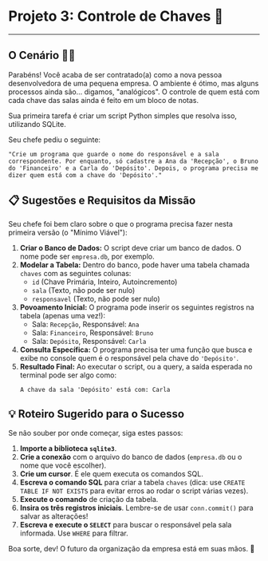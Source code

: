 # Projeto 3: Controle de Chaves 🔑 
---
## O Cenário 👨‍💼


Parabéns\! Você acaba de ser contratado(a) como a nova pessoa desenvolvedora de uma pequena empresa. O ambiente é ótimo, mas alguns processos ainda são... digamos, "analógicos". O controle de quem está com cada chave das salas ainda é feito em um bloco de notas.

Sua primeira tarefa é criar um script Python simples que resolva isso, utilizando SQLite.

Seu chefe pediu o seguinte:

    "Crie um programa que guarde o nome do responsável e a sala correspondente. Por enquanto, só cadastre a Ana da 'Recepção', o Bruno do 'Financeiro' e a Carla do 'Depósito'. Depois, o programa precisa me dizer quem está com a chave do 'Depósito'."

## 📋 Sugestões e Requisitos da Missão

Seu chefe foi bem claro sobre o que o programa precisa fazer nesta primeira versão (o "Mínimo Viável"):

1.  **Criar o Banco de Dados:** O script deve criar um banco de dados. O nome pode ser `empresa.db`, por exemplo.
2.  **Modelar a Tabela:** Dentro do banco, pode haver uma tabela chamada `chaves` com as seguintes colunas:
      * `id` (Chave Primária, Inteiro, Autoincremento)
      * `sala` (Texto, não pode ser nulo)
      * `responsavel` (Texto, não pode ser nulo)
3.  **Povoamento Inicial:** O programa pode inserir os seguintes registros na tabela (apenas uma vez\!):
      * Sala: `Recepção`, Responsável: `Ana`
      * Sala: `Financeiro`, Responsável: `Bruno`
      * Sala: `Depósito`, Responsável: `Carla`
4.  **Consulta Específica:** O programa precisa ter uma função que busca e exibe no console quem é o responsável pela chave do `'Depósito'`.
5.  **Resultado Final:** Ao executar o script, ou a query, a saída esperada no terminal pode ser algo como:
    ```
    A chave da sala 'Depósito' está com: Carla
    ```

## 💡 Roteiro Sugerido para o Sucesso

Se não souber por onde começar, siga estes passos:

1.  **Importe a biblioteca `sqlite3`**.
2.  **Crie a conexão** com o arquivo do banco de dados (`empresa.db` ou o nome que você escolher).
3.  **Crie um cursor**. É ele quem executa os comandos SQL.
4.  **Escreva o comando SQL** para criar a tabela `chaves` (dica: use `CREATE TABLE IF NOT EXISTS` para evitar erros ao rodar o script várias vezes).
5.  **Execute o comando** de criação da tabela.
6.  **Insira os três registros iniciais**. Lembre-se de usar `conn.commit()` para salvar as alterações\!
7.  **Escreva e execute o `SELECT`** para buscar o responsável pela sala informada. Use `WHERE` para filtrar.

Boa sorte, dev\! O futuro da organização da empresa está em suas mãos. 💪